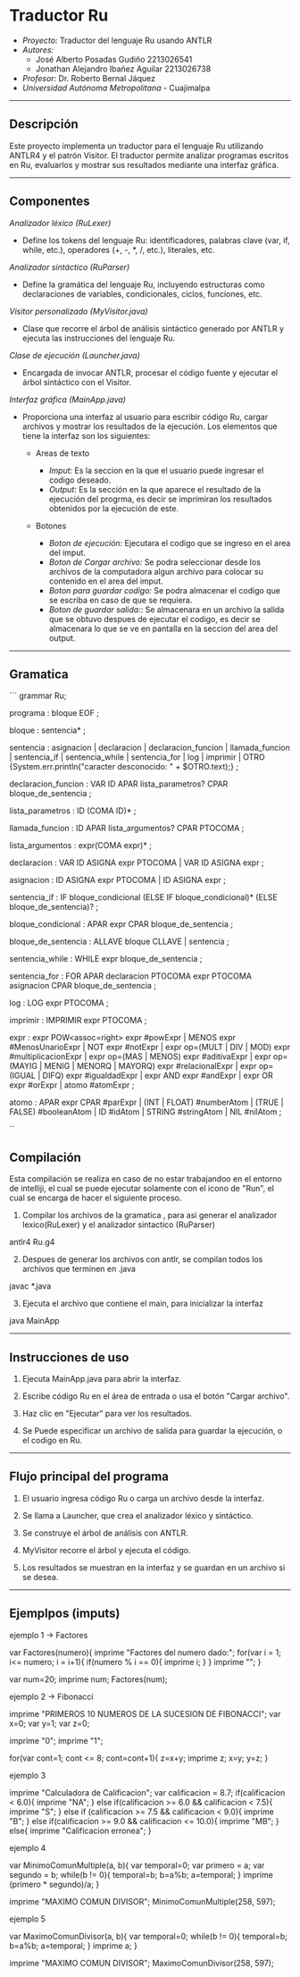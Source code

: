 # Traductor Ru
 - *Proyecto:* Traductor del lenguaje Ru usando ANTLR
 - *Autores:*
   - José Alberto Posadas Gudiño 2213026541
   - Jonathan Alejandro Ibañez Aguilar 2213026738
 - *Profesor:* Dr. Roberto Bernal Jáquez
 - *Universidad Autónoma Metropolitana* - Cuajimalpa
---
## Descripción

Este proyecto implementa un traductor para el lenguaje Ru utilizando ANTLR4 y el patrón Visitor. El traductor permite analizar programas escritos en Ru, evaluarlos y mostrar sus resultados mediante una interfaz gráfica.

---
## Componentes

*Analizador léxico (RuLexer)*
- Define los tokens del lenguaje Ru: identificadores, palabras clave (var, if, while, etc.), operadores (+, -, *, /, etc.), literales, etc.

*Analizador sintáctico (RuParser)*
- Define la gramática del lenguaje Ru, incluyendo estructuras como declaraciones de variables, condicionales, ciclos, funciones, etc.

*Visitor personalizado (MyVisitor.java)*
- Clase que recorre el árbol de análisis sintáctico generado por ANTLR y ejecuta las instrucciones del lenguaje Ru.

*Clase de ejecución (Launcher.java)*
- Encargada de invocar ANTLR, procesar el código fuente y ejecutar el árbol sintáctico con el Visitor.

*Interfaz gráfica (MainApp.java)*
- Proporciona una interfaz al usuario para escribir código Ru, cargar archivos y mostrar los resultados de la ejecución. Los elementos que tiene la interfaz son los siguientes:
  - Areas de texto
    - *Imput:* Es la seccion en la que el usuario puede ingresar el codigo deseado.
    - *Output:* Es la sección en la que aparece el resultado de la ejecución del progrma, es decir se imprimiran los resultados obtenidos por la ejecución de este.
   
  - Botones
    - *Boton de ejecución:* Ejecutara el codigo que se ingreso en el area del imput. 
    - *Boton de Cargar archivo:* Se podra seleccionar desde los archivos de la computadora algun archivo para colocar su contenido en el area del imput. 
    - *Boton para guardar codigo:* Se podra almacenar el codigo que se escriba en caso de que se requiera.
    - *Boton de guardar salida:*: Se almacenara en un archivo la salida que se obtuvo despues de ejecutar el codigo, es decir se almacenara lo que se ve en pantalla en la seccion del area del output.

---
## Gramatica 
´´´
grammar Ru;

programa
 : bloque EOF
 ;

bloque
 : sentencia*
 ;

sentencia
 : asignacion
 | declaracion
 | declaracion_funcion
 | llamada_funcion
 | sentencia_if
 | sentencia_while
 | sentencia_for
 | log
 | imprimir
 | OTRO {System.err.println("caracter desconocido: " + $OTRO.text);}
 ;

declaracion_funcion
 : VAR ID APAR lista_parametros? CPAR bloque_de_sentencia
 ;

lista_parametros
 : ID (COMA ID)*
 ;

llamada_funcion
 : ID APAR lista_argumentos? CPAR PTOCOMA
 ;

lista_argumentos
 : expr(COMA expr)*
 ;

declaracion
 : VAR ID ASIGNA expr PTOCOMA
 | VAR ID ASIGNA expr
 ;

asignacion
 : ID ASIGNA expr PTOCOMA
 | ID ASIGNA expr
 ;

sentencia_if
 : IF bloque_condicional (ELSE IF bloque_condicional)* (ELSE bloque_de_sentencia)?
 ;

bloque_condicional
 : APAR expr CPAR bloque_de_sentencia
 ;

bloque_de_sentencia
 : ALLAVE bloque CLLAVE
 | sentencia
 ;

sentencia_while
 : WHILE expr bloque_de_sentencia
 ;

sentencia_for
 : FOR APAR declaracion PTOCOMA expr PTOCOMA asignacion CPAR bloque_de_sentencia
 ;

log
 : LOG expr PTOCOMA
 ;

imprimir
: IMPRIMIR expr PTOCOMA
;

expr
 : expr POW<assoc=right> expr                      #powExpr
 | MENOS expr                                      #MenosUnarioExpr
 | NOT expr                                        #notExpr
 | expr op=(MULT | DIV | MOD) expr                 #multiplicacionExpr
 | expr op=(MAS | MENOS) expr                      #aditivaExpr
 | expr op=(MAYIG | MENIG | MENORQ | MAYORQ) expr  #relacionalExpr
 | expr op=(IGUAL | DIFQ) expr                     #igualdadExpr
 | expr AND expr                                   #andExpr
 | expr OR expr                                    #orExpr
 | atomo                                           #atomExpr
 ;

atomo
 : APAR expr CPAR #parExpr
 | (INT | FLOAT)  #numberAtom
 | (TRUE | FALSE) #booleanAtom
 | ID             #idAtom
 | STRING         #stringAtom
 | NIL            #nilAtom
 ;

´´

## Compilación

Esta compilación se realiza en caso de no estar trabajandoo en el entorno de intelliji, el cual se puede ejecutar solamente con el icono de "Run", el cual se encarga de hacer el siguiente proceso.

1. Compilar los archivos de la gramatica , para asi generar el analizador lexico(RuLexer) y el analizador sintactico (RuParser)

 antlr4  Ru.g4

2. Despues de generar los archivos con antlr, se compilan todos los archivos que terminen en .java

javac *.java

3. Ejecuta el archivo que contiene el main, para inicializar la interfaz

java MainApp

---

## Instrucciones de uso

1. Ejecuta MainApp.java para abrir la interfaz.

2. Escribe código Ru en el área de entrada o usa el botón "Cargar archivo".

3. Haz clic en "Ejecutar" para ver los resultados.

4. Se Puede especificar un archivo de salida para guardar la ejecución, o el codigo en Ru.

---
## Flujo principal del programa

1. El usuario ingresa código Ru o carga un archivo desde la interfaz.

2. Se llama a Launcher, que crea el analizador léxico y sintáctico.

3. Se construye el árbol de análisis con ANTLR.

4. MyVisitor recorre el árbol y ejecuta el código.

5. Los resultados se muestran en la interfaz y se guardan en un archivo si se desea.

---
## Ejemplpos (imputs)
ejemplo 1 -> Factores


var Factores(numero){
    imprime "Factores del numero dado:";
    for(var i = 1; i<= numero; i = i+1){
        if(numero % i == 0){
            imprime i;
        }
    }
    imprime "";
}

var num=20;
imprime num;
Factores(num);


ejemplo 2 -> Fibonacci


imprime "PRIMEROS 10 NUMEROS DE LA SUCESION DE FIBONACCI";
var x=0;
var y=1;
var z=0;

imprime "0";
imprime "1";

for(var cont=1; cont <= 8; cont=cont+1){
	z=x+y;
	imprime z;
	x=y;
	y=z;
}


ejemplo 3

imprime "Calculadora de Calificacion";
var calificacion = 8.7;
if(calificacion < 6.0){
    imprime "NA";
}
else if(calificacion >= 6.0 && calificacion < 7.5){
    imprime "S";
}
else if (calificacion >= 7.5 && calificacion < 9.0){
    imprime "B";
}
else if(calificacion >= 9.0 && calificacion <= 10.0){
    imprime "MB";
}
else{
    imprime "Calificacion erronea";
}


ejemplo 4 


var MinimoComunMultiple(a, b){
	var temporal=0;
	var primero = a;
	var segundo = b;
	while(b != 0){
		temporal=b;
		b=a%b;
		a=temporal;
	}
	imprime (primero * segundo)/a;
}

imprime "MAXIMO COMUN DIVISOR";
MinimoComunMultiple(258, 597);




ejemplo 5


var MaximoComunDivisor(a, b){
	var temporal=0;
	while(b != 0){
		temporal=b;
		b=a%b;
		a=temporal;
	}
	imprime a;
}

imprime "MAXIMO COMUN DIVISOR";
MaximoComunDivisor(258, 597);
